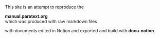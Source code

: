 This site is an attempt to reproduce the  

**manual.paratext.org**    
which was produced with raw markdown files  

with documents edited in Notion and exported and build with **docu-notion**.
